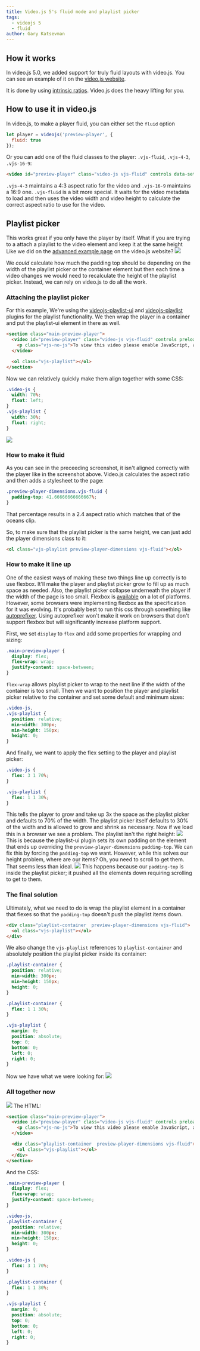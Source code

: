 ```yaml
---
title: Video.js 5's fluid mode and playlist picker
tags:
  - videojs 5
  - fluid
author: Gary Katsevman
---
```


## How it works
In video.js 5.0, we added support for truly fluid layouts with video.js.
You can see an example of it on the [video.js website][website].

It is done by using [intrinsic ratios][ratios]. Video.js does the heavy lifting for you.

## How to use it in video.js
In video.js, to make a player fluid, you can either set the `fluid` option
```js
let player = videojs('preview-player', {
  fluid: true
});
```
Or you can add one of the fluid classes to the player: `.vjs-fluid`, `.vjs-4-3`, `.vjs-16-9`:
```html
<video id="preview-player" class="video-js vjs-fluid" controls data-setup={}>
```
`.vjs-4-3` maintains a 4:3 aspect ratio for the video and `.vjs-16-9` maintains a 16:9 one.  `.vjs-fluid` is a bit more special. It waits for the video metadata to load and then uses the video width and video height to calculate the correct aspect ratio to use for the video.

## Playlist picker
This works great if you only have the player by itself. What if you are trying to a attach a playlist to the video element and keep it at the same height Like we did on the [advanced example page][advanced-example] on the video.js website?
![](videojs-with-playlist.png)

We *could* calculate how much the padding top should be depending on the width of the playlist picker or the container element but then each time a video changes we would need to recalculate the height of the playlist picker. Instead, we can rely on video.js to do all the work.

### Attaching the playlist picker
For this example, We're using the [videojs-playlist-ui][playlist-ui] and [videojs-playlist][playlist] plugins for the playlist functionality.
We then wrap the player in a container and put the playlist-ui element in there as well.
```html
<section class="main-preview-player">
  <video id="preview-player" class="video-js vjs-fluid" controls preload="auto" crossorigin="anonymous">
    <p class="vjs-no-js">To view this video please enable JavaScript, and consider upgrading to a web browser that <a href="http://videojs.com/html5-video-support/" target="_blank">supports HTML5 video</a></p>
  </video>

  <ol class="vjs-playlist"></ol>
</section>
```

Now we can relatively quickly make them align together with some CSS:
```css
.video-js {
  width: 70%;
  float: left;
}
.vjs-playlist {
  width: 30%;
  float: right;
}
```

![](videojs-playlist-not-fluid.png)

### How to make it fluid
As you can see in the preceeding screenshot, it isn't aligned correctly with the player like in the screenshot above.
Video.js calculates the aspect ratio and then adds a stylesheet to the page:
```css
.preview-player-dimensions.vjs-fluid {
  padding-top: 41.66666666666667%;
}
```
That percentage results in a 2.4 aspect ratio which matches that of the oceans clip.

So, to make sure that the playlist picker is the same height, we can just add the player dimensions class to it:
```html
<ol class="vjs-playlist preview-player-dimensions vjs-fluid"></ol>
```

### How to make it line up
One of the easiest ways of making these two things line up correctly is to use flexbox. It'll make the player and playlist picker grow to fill up as much space as needed. Also, the playlist picker collapse underneath the player if the width of the page is too small.
Flexbox is [available][available-flex] on a lot of platforms. However, some browsers were implementing flexbox as the specification for it was evolving. It's probably best to run this css through something like [autoprefixer][]. Using autoprefixer won't make it work on browsers that don't support flexbox but will significantly increase platform support.

First, we set `display` to `flex` and add some properties for wrapping and sizing:
```css
.main-preview-player {
  display: flex;
  flex-wrap: wrap;
  justify-content: space-between;
}
```
`flex-wrap` allows playlist picker to wrap to the next line if the width of the container is too small.
Then we want to position the player and playlist picker relative to the container and set some default and minimum sizes:
```css
.video-js,
.vjs-playlist {
  position: relative;
  min-width: 300px;
  min-height: 150px;
  height: 0;
}
```
And finally, we want to apply the flex setting to the player and playlist picker:
```css
.video-js {
  flex: 3 1 70%;
}

.vjs-playlist {
  flex: 1 1 30%;
}
```
This tells the player to grow and take up 3x the space as the playlist picker and defaults to 70% of the width. The playlist picker itself defaults to 30% of the width and is allowed to grow and shrink as necessary.
Now if we load this in a browser we see a problem. The playlist isn't the right height:
![](videojs-playlist-small.png)
This is because the playlist-ui plugin sets its own padding on the element that ends up overriding the `preview-player-dimensions` `padding-top`. We can fix this by forcing the `padding-top` we want. However, while this solves our height problem, where are our items? Oh, you need to scroll to get them. That seems less than ideal.
![](videojs-playlist-padding.png)
This happens because our `padding-top` is inside the playlist picker; it pushed all the elements down requiring scrolling to get to them.

### The final solution
Ultimately, what we need to do is wrap the playlist element in a container that flexes so that the `padding-top` doesn't push the playlist items down.
```html
<div class="playlist-container  preview-player-dimensions vjs-fluid">
  <ol class="vjs-playlist"></ol>
</div>
```
We also change the `vjs-playlist` references to `playlist-container` and absolutely position the playlist picker inside its container:
```css
.playlist-container {
  position: relative;
  min-width: 300px;
  min-height: 150px;
  height: 0;
}

.playlist-container {
  flex: 1 1 30%;
}

.vjs-playlist {
  margin: 0;
  position: absolute;
  top: 0;
  bottom: 0;
  left: 0;
  right: 0;
}
```
Now we have what we were looking for:
![](videojs-with-playlist.png)

### All together now
![](responsive-playlist.gif)
The HTML:
```html
<section class="main-preview-player">
  <video id="preview-player" class="video-js vjs-fluid" controls preload="auto" crossorigin="anonymous">
    <p class="vjs-no-js">To view this video please enable JavaScript, and consider upgrading to a web browser that <a href="http://videojs.com/html5-video-support/" target="_blank">supports HTML5 video</a></p>
  </video>

  <div class="playlist-container  preview-player-dimensions vjs-fluid">
    <ol class="vjs-playlist"></ol>
  </div>
</section>
```
And the CSS:
```css
.main-preview-player {
  display: flex;
  flex-wrap: wrap;
  justify-content: space-between;
}

.video-js,
.playlist-container {
  position: relative;
  min-width: 300px;
  min-height: 150px;
  height: 0;
}

.video-js {
  flex: 3 1 70%;
}

.playlist-container {
  flex: 1 1 30%;
}

.vjs-playlist {
  margin: 0;
  position: absolute;
  top: 0;
  bottom: 0;
  left: 0;
  right: 0;
}
```

[website]: //videojs.com
[advanced-example]: //videojs.com/advanced/
[ratios]: http://alistapart.com/article/creating-intrinsic-ratios-for-video
[playlist]: https://github.com/brightcove/videojs-playlist
[playlist-ui]: https://github.com/brightcove/videojs-playlist-ui
[autoprefixer]: https://github.com/postcss/autoprefixer
[available-flex]: http://caniuse.com/#feat=flexbox
